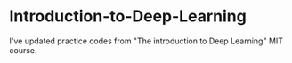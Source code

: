 # Introduction-to-Deep-Learning

I've updated practice codes from "The introduction to Deep Learning" MIT course. 
